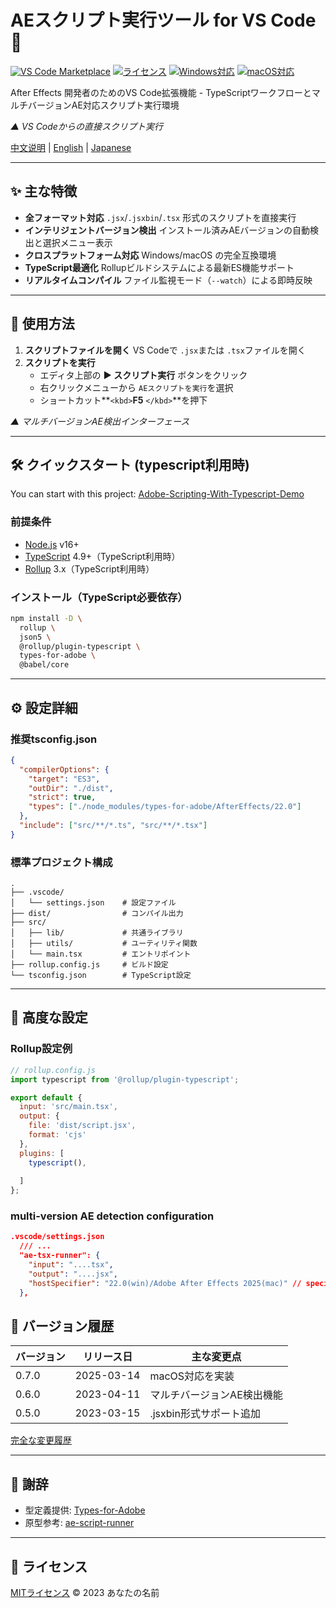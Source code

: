 # AEスクリプト実行ツール for VS Code 🚀

[![VS Code Marketplace](https://img.shields.io/badge/VS%2520Code-Marketplace-blue)](https://marketplace.visualstudio.com/items?itemName=yourname.ae-script-runner)
[![ライセンス](https://img.shields.io/badge/License-MIT-green)](https://license/)
[![Windows対応](https://img.shields.io/badge/Platform-Windows-0078D6)](https://www.adobe.com/products/aftereffects.html)
[![macOS対応](https://img.shields.io/badge/Platform-macOS-999999)](https://www.adobe.com/products/aftereffects.html)

After Effects 開発者のためのVS Code拡張機能 - TypeScriptワークフローとマルチバージョンAE対応スクリプト実行環境

*▲ VS Codeからの直接スクリプト実行*

[中文说明](README-ZH.md) | [English](README.md) | [Japanese](README-JP.md)

---

## ✨ 主な特徴

* **全フォーマット対応**
  `.jsx`/`.jsxbin`/`.tsx` 形式のスクリプトを直接実行
* **インテリジェントバージョン検出**
  インストール済みAEバージョンの自動検出と選択メニュー表示
* **クロスプラットフォーム対応**
  Windows/macOS の完全互換環境
* **TypeScript最適化**
  Rollupビルドシステムによる最新ES機能サポート
* **リアルタイムコンパイル**
  ファイル監視モード（`--watch`）による即時反映

---

## 🚀 使用方法

1. **スクリプトファイルを開く**
   VS Codeで `.jsx`または `.tsx`ファイルを開く
2. **スクリプトを実行**
   * エディタ上部の **▶ スクリプト実行** ボタンをクリック
   * 右クリックメニューから `AEスクリプトを実行`を選択
   * ショートカット**`<kbd>`**F5** `</kbd>`**を押下

*▲ マルチバージョンAE検出インターフェース*

---

## 🛠 クイックスタート (typescript利用時)

You can start with this project:  [Adobe-Scripting-With-Typescript-Demo](https://github.com/Yuelioi/Adobe-Scripting-With-Typescript-Demo)

### 前提条件

* [Node.js](https://nodejs.org/) v16+
* [TypeScript](https://www.typescriptlang.org/) 4.9+（TypeScript利用時）
* [Rollup](https://rollupjs.org/) 3.x（TypeScript利用時）

### インストール（TypeScript必要依存）

```bash
npm install -D \
  rollup \
  json5 \
  @rollup/plugin-typescript \
  types-for-adobe \
  @babel/core
```

---

## ⚙ 設定詳細

### 推奨tsconfig.json

```json
{
  "compilerOptions": {
    "target": "ES3",
    "outDir": "./dist",
    "strict": true,
    "types": ["./node_modules/types-for-adobe/AfterEffects/22.0"]
  },
  "include": ["src/**/*.ts", "src/**/*.tsx"]
}
```

### 標準プロジェクト構成

```text
.
├── .vscode/
│   └── settings.json    # 設定ファイル
├── dist/                # コンパイル出力
├── src/
│   ├── lib/             # 共通ライブラリ
│   ├── utils/           # ユーティリティ関数
│   └── main.tsx         # エントリポイント
├── rollup.config.js     # ビルド設定
└── tsconfig.json        # TypeScript設定
```

---

## 🔧 高度な設定

### Rollup設定例

```javascript
// rollup.config.js
import typescript from '@rollup/plugin-typescript';

export default {
  input: 'src/main.tsx',
  output: {
    file: 'dist/script.jsx',
    format: 'cjs'
  },
  plugins: [
    typescript(),
 
  ]
};
```

### multi-version AE detection configuration

```json
.vscode/settings.json
  /// ...
  "ae-tsx-runner": {
    "input": "....tsx",
    "output": "....jsx",
    "hostSpecifier": "22.0(win)/Adobe After Effects 2025(mac)" // special id for windows and app name for macOS
  },
```

## 📜 バージョン履歴

| バージョン | リリース日 | 主な変更点                 |
| ---------- | ---------- | -------------------------- |
| 0.7.0      | 2025-03-14 | macOS対応を実装            |
| 0.6.0      | 2023-04-11 | マルチバージョンAE検出機能 |
| 0.5.0      | 2023-03-15 | .jsxbin形式サポート追加    |

[完全な変更履歴](https://changelog.md/)

---

## 🙌 謝辞

* 型定義提供: [Types-for-Adobe](https://github.com/aenhancers/Types-for-Adobe)
* 原型参考: [ae-script-runner](https://marketplace.visualstudio.com/items?itemName=atarabi.ae-script-runner)

---

## 📄 ライセンス

[MITライセンス](https://license/) © 2023 あなたの名前
